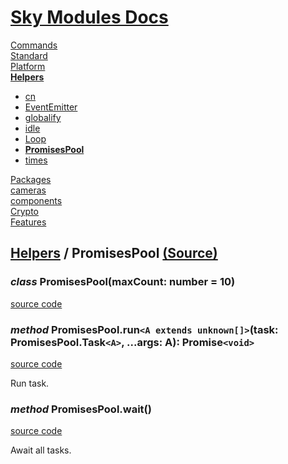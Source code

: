 <!--- This PromisesPool was auto-generated using "npx sky readme" --> 

# [Sky Modules Docs](../../README.md)

[Commands](..%2F..%2F%5Fcommands%2FREADME.md)   
[Standard](..%2F..%2Fstandard%2FREADME.md)   
[Platform](..%2F..%2Fplatform%2FREADME.md)   
**[Helpers](..%2F..%2Fhelpers%2FREADME.md)**   
* [cn](..%2F..%2Fhelpers%2FclassNames%2FREADME.md)
* [EventEmitter](..%2F..%2Fhelpers%2FEventEmitter%2FREADME.md)
* [globalify](..%2F..%2Fhelpers%2Fglobalify%2FREADME.md)
* [idle](..%2F..%2Fhelpers%2Fidle%2FREADME.md)
* [Loop](..%2F..%2Fhelpers%2FLoop%2FREADME.md)
* **[PromisesPool](..%2F..%2Fhelpers%2FPromisesPool%2FREADME.md)**
* [times](..%2F..%2Fhelpers%2Ftimes%2FREADME.md)
  
[Packages](..%2F..%2Fpkgs%2FREADME.md)   
[cameras](..%2F..%2Fcameras%2FREADME.md)   
[components](..%2F..%2Fcomponents%2FREADME.md)   
[Crypto](..%2F..%2Fcrypto%2FREADME.md)   
[Features](..%2F..%2Ffeatures%2FREADME.md)   

## [Helpers](..%2F..%2Fhelpers%2FREADME.md) / PromisesPool [(Source)](..%2F..%2Fhelpers%2FPromisesPool%2F)

  
### _class_ PromisesPool(maxCount: number = 10)

[source code](%5FPromisesPool.ts)

### _method_ PromisesPool.run`<A extends unknown[]>`(task: PromisesPool.Task`<A>`, ...args: A): Promise`<void>`

[source code](%5FPromisesPool+run.ts)

Run task.

### _method_ PromisesPool.wait()

[source code](%5FPromisesPool+wait.ts)  

Await all tasks.